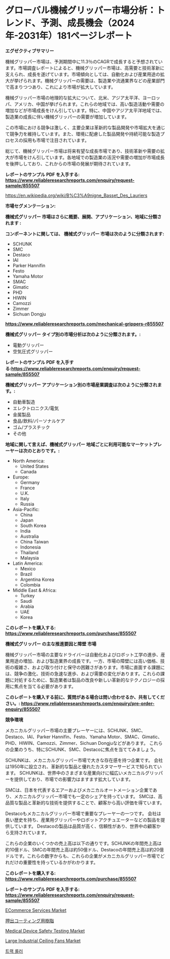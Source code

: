 <p><h1>グローバル機械グリッパー市場分析：トレンド、予測、成長機会（2024年-2031年）181ページレポート</h1></p><p><strong>エグゼクティブサマリー</strong></p>
<p><p>機械グリッパー市場は、予測期間中に11.3％のCAGRで成長すると予想されています。市場調査レポートによると、機械グリッパー市場は、高需要と技術革新に支えられ、成長を遂げています。市場傾向としては、自動化および産業用途の拡大が挙げられます。機械グリッパーの需要は、製造業や流通業界などの産業部門で高まりつつあり、これにより市場が拡大しています。</p><p>機械グリッパー市場の地理的な拡大について、北米、アジア太平洋、ヨーロッパ、アメリカ、中国が挙げられます。これらの地域では、高い製造活動や需要の増加などが市場成長をけん引しています。特に、中国やアジア太平洋地域では、製造業の成長に伴い機械グリッパーの需要が増加しています。</p><p>この市場における競争は激しく、主要企業は革新的な製品開発や市場拡大を通じて競争力を維持しています。また、環境に配慮した製品開発や持続可能な製造プロセスの採用も市場で注目されています。</p><p>総じて、機械グリッパー市場は将来有望な成長市場であり、技術革新や需要の拡大が市場をけん引しています。各地域での製造業の活況や需要の増加が市場成長を後押ししており、これからの市場の発展が期待されています。</p></p>
<p><strong>レポートのサンプル PDF を入手する: <a href="https://www.reliableresearchreports.com/enquiry/request-sample/855507">https://www.reliableresearchreports.com/enquiry/request-sample/855507</a></strong></p>
<p><a href="https://en.wikipedia.org/wiki/B%C3%A9nigne_Basset_Des_Lauriers">https://en.wikipedia.org/wiki/B%C3%A9nigne_Basset_Des_Lauriers</a></p>
<p><strong>市場セグメンテーション:</strong></p>
<p><strong> 機械式グリッパー 市場はさらに概要、展開、アプリケーション、地域に分類されます :</strong></p>
<p><strong>コンポーネントに関しては、 機械式グリッパー 市場は次のように分類されます:</strong></p>
<p><ul><li>SCHUNK</li><li>SMC</li><li>Destaco</li><li>IAI</li><li>Parker Hannifin</li><li>Festo</li><li>Yamaha Motor</li><li>SMAC</li><li>Gimatic</li><li>PHD</li><li>HIWIN</li><li>Camozzi</li><li>Zimmer</li><li>Sichuan Dongju</li></ul></p>
<p><strong><a href="https://www.reliableresearchreports.com/mechanical-grippers-r855507">https://www.reliableresearchreports.com/mechanical-grippers-r855507</a></strong></p>
<p><strong> 機械式グリッパー タイプ別の市場分析は次のように分類されます。:</strong></p>
<p><ul><li>電動グリッパー</li><li>空気圧式グリッパー</li></ul></p>
<p><strong>レポートのサンプル PDF を入手する:<a href="https://www.reliableresearchreports.com/enquiry/request-sample/855507">https://www.reliableresearchreports.com/enquiry/request-sample/855507</a></strong></p>
<p><strong> 機械式グリッパー アプリケーション別の市場産業調査は次のように分類されます。:</strong></p>
<p><ul><li>自動車製造</li><li>エレクトロニクス/電気</li><li>金属製品</li><li>食品/飲料/パーソナルケア</li><li>ゴム/プラスチック</li><li>その他</li></ul></p>
<p><strong>地域に関して言えば、機械式グリッパー 地域ごとに利用可能なマーケットプレーヤーは次のとおりです。:</strong></p>
<p><ul>
    <li>
        North America:
        <ul>
            <li>United States</li>
            <li>Canada</li>
        </ul>
    </li>
    <li>
        Europe:
        <ul>
            <li>Germany</li>
            <li>France</li>
            <li>U.K.</li>
            <li>Italy</li>
            <li>Russia</li>
        </ul>
    </li>
    <li>
        Asia-Pacific:
        <ul>
            <li>China</li>
            <li>Japan</li>
            <li>South Korea</li>
            <li>India</li>
            <li>Australia</li>
            <li>China Taiwan</li>
            <li>Indonesia</li>
            <li>Thailand</li>
            <li>Malaysia</li>
        </ul>
    </li>
    <li>
        Latin America:
        <ul>
            <li>Mexico</li>
            <li>Brazil</li>
            <li>Argentina Korea</li>
            <li>Colombia</li>
        </ul>
    </li>
    <li>
        Middle East & Africa:
        <ul>
            <li>Turkey</li>
            <li>Saudi</li>
            <li>Arabia</li>
            <li>UAE</li>
            <li>Korea</li>
        </ul>
    </li>
    </ul></p>
<p><strong>このレポートを購入する: <a href="https://www.reliableresearchreports.com/purchase/855507">https://www.reliableresearchreports.com/purchase/855507</a></strong></p>
<p><strong>機械式グリッパー の主な推進要因と障壁 市場</strong></p>
<p><p>機械グリッパー市場の主要なドライバーは自動化およびロボット工学の進歩、産業用途の増加、および製造業界の成長です。一方、市場の障壁には高い価格、技術の複雑さ、および取り付けと保守の困難さがあります。市場に直面する課題には、競争の激化、技術の急速な進歩、および需要の変化があります。これらの課題に対処するために、製造業者は製品の改良や新しい革新的なテクノロジーの採用に焦点を当てる必要があります。</p></p>
<p><strong>このレポートを購入する前に、質問がある場合は問い合わせるか、共有してください。: <a href="https://www.reliableresearchreports.com/enquiry/pre-order-enquiry/855507">https://www.reliableresearchreports.com/enquiry/pre-order-enquiry/855507</a></strong></p>
<p><strong>競争環境</strong></p>
<p><p>メカニカルグリッパー市場の主要プレーヤーには、SCHUNK、SMC、Destaco、IAI、Parker Hannifin、Festo、Yamaha Motor、SMAC、Gimatic、PHD、HIWIN、Camozzi、Zimmer、Sichuan Dongjuなどがあります。 これらの企業のうち、特にSCHUNK、SMC、Destacoに焦点を当ててみましょう。</p><p>SCHUNKは、メカニカルグリッパー市場で大きな存在感を持つ企業です。 会社は1950年に設立され、革新的な製品と優れたカスタマーサービスで知られています。 SCHUNKは、世界中のさまざまな産業向けに幅広いメカニカルグリッパーを提供しており、市場での影響力はますます拡大しています。</p><p>SMCは、日本を代表するエアーおよびメカニカルオートメーション企業であり、メカニカルグリッパー市場でも一定のシェアを持っています。 SMCは、高品質な製品と革新的な技術を提供することで、顧客から高い評価を得ています。</p><p>Destacoもメカニカルグリッパー市場で重要なプレーヤーの一つです。 会社は長い歴史を持ち、産業用グリッパーやロボットアクチュエーターなどの製品を提供しています。 Destacoの製品は品質が高く、信頼性があり、世界中の顧客から支持されています。</p><p>これらの企業のいくつかの売上高は以下の通りです。SCHUNKの年間売上高は約10億ドル、SMCの年間売上高は約50億ドル、Destacoの年間売上高は約20億ドルです。これらの数字からも、これらの企業がメカニカルグリッパー市場でどれだけの重要性を持っているかがわかります。</p></p>
<p><strong>このレポートを購入する: <a href="https://www.reliableresearchreports.com/purchase/855507">https://www.reliableresearchreports.com/purchase/855507</a></strong></p>
<p><strong>レポートのサンプル PDF を入手する: <a href="https://www.reliableresearchreports.com/enquiry/request-sample/855507">https://www.reliableresearchreports.com/enquiry/request-sample/855507</a></strong><strong></strong></p>
<p><p><a href="https://github.com/arionmp/Market-Research-Report-List-4/blob/main/ecommerce-services-market.md">ECommerce Services Market</a></p><p><a href="https://github.com/TerrellConn/Market-Research-Report-List-2/blob/main/435215245712.md">押出コーティング用樹脂</a></p><p><a href="https://github.com/SheilaBruen2023/Market-Research-Report-List-2/blob/main/medical-device-safety-testing-market.md">Medical Device Safety Testing Market</a></p><p><a href="https://issuu.com/reportprime-2/docs/large-industrial-ceiling-fans-market-size-2030.ppt">Large Industrial Ceiling Fans Market</a></p><p><a href="https://github.com/Nicolasrown5/Market-Research-Report-List-2/blob/main/933039657961.md">트랙 롤러</a></p></p>